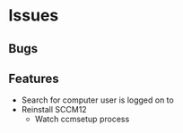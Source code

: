 # Issues

## Bugs

## Features
* Search for computer user is logged on to
* Reinstall SCCM12
    * Watch ccmsetup process